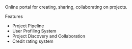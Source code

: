 Online portal for creating, sharing, collaborating on projects.

Features
- Project Pipeline
- User Profiling System
- Project Discovery and Collaboration
- Credit rating system